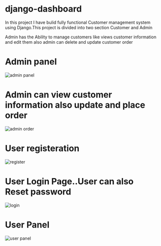 # django-dashboard


In this project I have bulid fully functional Customer management system using Django.This project is divided into two section Customer and Admin

Admin has the Ability to manage customers like views customer information and edit them also admin can delete and update customer order

# Admin panel

![admin panel](https://user-images.githubusercontent.com/82333746/156816616-3ddbc7e4-29f3-425d-a392-2a653ec13556.JPG)

# Admin can view customer information also update and place order

![admin order](https://user-images.githubusercontent.com/82333746/156816602-19448416-6724-4925-a43a-121d1049ce12.JPG)

# User registeration

![register](https://user-images.githubusercontent.com/82333746/156816612-3e780cb8-9b13-414b-8845-3dbe46675a94.JPG)

# User Login Page..User can also Reset password

![login](https://user-images.githubusercontent.com/82333746/156817881-18d99d93-fd94-401f-b684-a1df7215eab1.JPG)


# User Panel 

![user panel](https://user-images.githubusercontent.com/82333746/156816615-f2f8beb0-0ac0-4f5a-a6c7-a8c04e83d232.JPG)

